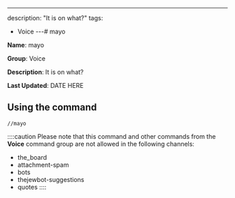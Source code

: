 ---
description: "It is on what?"
tags:
  - Voice
---# mayo

**Name**: mayo

**Group**: Voice

**Description**: It is on what?

**Last Updated**: DATE HERE

## Using the command

    //mayo

::::caution Please note that this command and other commands from the **Voice** command group are not allowed in the following channels:
- the_board
- attachment-spam
- bots
- thejewbot-suggestions
- quotes
::::